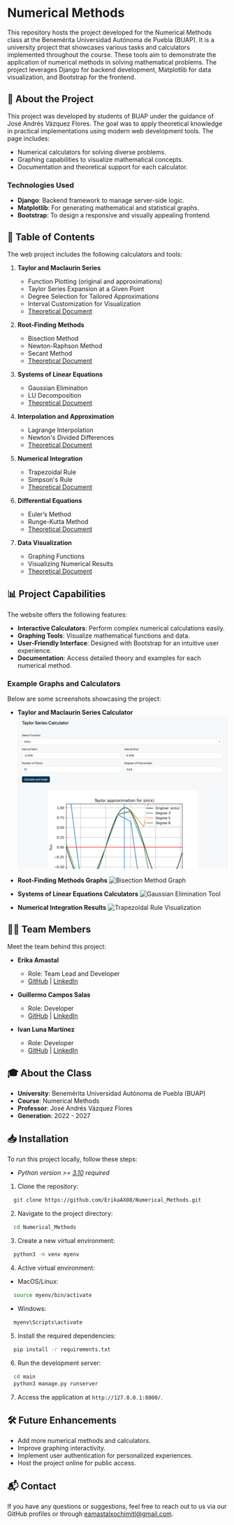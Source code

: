 # Numerical Methods

This repository hosts the project developed for the Numerical Methods class at the Benemérita Universidad Autónoma de Puebla (BUAP). It is a university project that showcases various tasks and calculators implemented throughout the course. These tools aim to demonstrate the application of numerical methods in solving mathematical problems. The project leverages Django for backend development, Matplotlib for data visualization, and Bootstrap for the frontend.

## 🚀 About the Project
This project was developed by students of BUAP under the guidance of José Andrés Vázquez Flores. The goal was to apply theoretical knowledge in practical implementations using modern web development tools. The page includes:

- Numerical calculators for solving diverse problems.
- Graphing capabilities to visualize mathematical concepts.
- Documentation and theoretical support for each calculator.

### Technologies Used
- **Django**: Backend framework to manage server-side logic.
- **Matplotlib**: For generating mathematical and statistical graphs.
- **Bootstrap**: To design a responsive and visually appealing frontend.

## 📝 Table of Contents
The web project includes the following calculators and tools:

1. **Taylor and Maclaurin Series**
   - Function Plotting (original and approximations)
   - Taylor Series Expansion at a Given Point
   - Degree Selection for Tailored Approximations
   - Interval Customization for Visualization
   - [Theoretical Document](#)

2. **Root-Finding Methods**
   - Bisection Method
   - Newton-Raphson Method
   - Secant Method
   - [Theoretical Document](#)

3. **Systems of Linear Equations**
   - Gaussian Elimination
   - LU Decomposition
   - [Theoretical Document](#)

4. **Interpolation and Approximation**
   - Lagrange Interpolation
   - Newton's Divided Differences
   - [Theoretical Document](#)

5. **Numerical Integration**
   - Trapezoidal Rule
   - Simpson's Rule
   - [Theoretical Document](#)

6. **Differential Equations**
   - Euler’s Method
   - Runge-Kutta Method
   - [Theoretical Document](#)

7. **Data Visualization**
   - Graphing Functions
   - Visualizing Numerical Results
   - [Theoretical Document](#)

## 📊 Project Capabilities
The website offers the following features:

- **Interactive Calculators**: Perform complex numerical calculations easily.
- **Graphing Tools**: Visualize mathematical functions and data.
- **User-Friendly Interface**: Designed with Bootstrap for an intuitive user experience.
- **Documentation**: Access detailed theory and examples for each numerical method.

### Example Graphs and Calculators
Below are some screenshots showcasing the project:

- **Taylor and Maclaurin Series Calculator**
  ![Bisection Method Graph](public/taylor.png)

- **Root-Finding Methods Graphs**
  ![Bisection Method Graph](#)

- **Systems of Linear Equations Calculators**
  ![Gaussian Elimination Tool](#)

- **Numerical Integration Results**
  ![Trapezoidal Rule Visualization](#)

## 👩‍💻 Team Members
Meet the team behind this project:

- **Erika Amastal**
  - Role: Team Lead and Developer
  - [GitHub](https://github.com/ErikaAX08/) | [LinkedIn](https://www.linkedin.com/in/erikaax/)

- **Guillermo Campos Salas**
  - Role: Developer
  - [GitHub](https://github.com/Meitos24) | [LinkedIn](#)

- **Ivan Luna Martínez**
  - Role: Developer
  - [GitHub](https://github.com/N0x370z) | [LinkedIn](#)

## 🎓 About the Class
- **University**: Benemérita Universidad Autónoma de Puebla (BUAP)
- **Course**: Numerical Methods
- **Professor**: José Andrés Vázquez Flores
- **Generation**: 2022 - 2027

## 📥 Installation
To run this project locally, follow these steps:

- _Python version >= [3.10](https://www.python.org/downloads/release/python-3100/) required_

1. Clone the repository:
```bash
  git clone https://github.com/ErikaAX08/Numerical_Methods.git
```

2. Navigate to the project directory:
```bash
  cd Numerical_Methods
```

3. Create a new virtual environment:
```bash
  python3 -m venv myenv
```

4. Active virtual environment:
- MacOS/Linux:
```bash
  source myenv/bin/activate
```
- Windows:
```cmd
  myenv\Scripts\activate
```

5. Install the required dependencies:
```bash
  pip install -r requirements.txt
```

6. Run the development server:
```bash
  cd main
  python3 manage.py runserver
```

7. Access the application at `http://127.0.0.1:8000/`.

## 🛠 Future Enhancements
- Add more numerical methods and calculators.
- Improve graphing interactivity.
- Implement user authentication for personalized experiences.
- Host the project online for public access.

## 📬 Contact
If you have any questions or suggestions, feel free to reach out to us via our GitHub profiles or through eamastalxochimitl@gmail.com.

